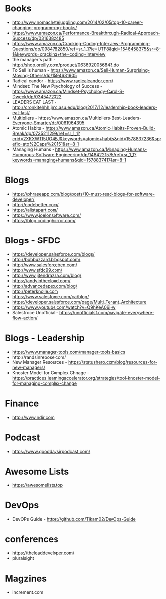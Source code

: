 # Books
* http://www.nomachetejuggling.com/2014/02/05/top-10-career-changing-programming-books/
* https://www.amazon.ca/Performance-Breakthrough-Radical-Approach-Success/dp/0316382485
* https://www.amazon.ca/Cracking-Coding-Interview-Programming-Questions/dp/0984782850/ref=sr_1_1?ie=UTF8&qid=1546458375&sr=8-1&keywords=cracking+the+coding+interview
* the manager's path - http://shop.oreilly.com/product/0636920056843.do
* To Sell is human - https://www.amazon.ca/Sell-Human-Surprising-Moving-Others/dp/1594631905
* Radical candor - https://www.radicalcandor.com/
* Mindset: The New Psychology of Success - https://www.amazon.ca/Mindset-Psychology-Carol-S-Dweck/dp/0345472322
* LEADERS EAT LAST - http://cronkitehhh.jmc.asu.edu/blog/2017/12/leadership-book-leaders-eat-last/
* Multipliers - https://www.amazon.ca/Multipliers-Best-Leaders-Everyone-Smarter/dp/0061964395
* Atomic Habits - https://www.amazon.ca/Atomic-Habits-Proven-Build-Break/dp/0735211299/ref=sr_1_1?crid=2XKXWTI5UO4EJ&keywords=atomic+habits&qid=1578837236&sprefix=ato%2Caps%2C151&sr=8-1
* Managing Humans - https://www.amazon.ca/Managing-Humans-Humorous-Software-Engineering/dp/1484221575/ref=sr_1_1?keywords=managing+humans&qid=1578837417&sr=8-1


# Blogs
* https://phraseapp.com/blog/posts/10-must-read-blogs-for-software-developer/
* http://codebetter.com/
* https://alistapart.com/
* https://www.joelonsoftware.com/
* https://blog.codinghorror.com/


# Blogs - SFDC
* https://developer.salesforce.com/blogs/
* http://bobbuzzard.blogspot.com/
* http://www.salesforceben.com/
* http://www.sfdc99.com/
* http://www.jitendrazaa.com/blog/
* https://andyinthecloud.com/
* http://advancedapex.com/blog/
* http://peterknolle.com
* https://www.salesforce.com/ca/blog/
* https://developer.salesforce.com/page/Multi_Tenant_Architecture 
* https://www.youtube.com/watch?v=Q9hKeA06j-w 
* Salesfroce Unofficial - https://unofficialsf.com/navigate-everywhere-flow-action/

# Blogs - Leadership
* https://www.manager-tools.com/manager-tools-basics
* http://randsinrepose.com/
* New Manager Resources - https://statushero.com/blog/resources-for-new-managers/
* Knoster Model for Complex Chnage - https://practices.learningaccelerator.org/strategies/tool-knoster-model-for-managing-complex-change

# Finance
* http://www.ndir.com

# Podcast
* https://www.gooddaysirpodcast.com/

# Awesome Lists
* https://awesomelists.top

# DevOps
* DevOPs Guide - https://github.com/Tikam02/DevOps-Guide


# conferences
* https://theleaddeveloper.com/
* pluralsight 

# Magzines
* increment.com
